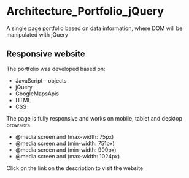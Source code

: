 # Architecture_Portfolio_jQuery
A single page portfolio based on data information, where DOM will be manipulated with jQuery

## Responsive website
The portfolio was developed based on:

* JavaScript - objects
* jQuery
* GoogleMapsApis
* HTML
* CSS


The page is fully responsive and works on mobile, tablet and desktop browsers
* @media screen and (max-width: 75px)
* @media screen and (min-width: 751px)
* @media screen and (min-width: 900px)
* @media screen and (max-width: 1024px)

Click on the link on the description to visit the website
